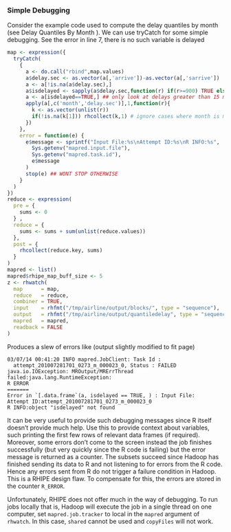 
### Simple Debugging ###

Consider the example code used to compute the delay quantiles by month (see Delay Quantiles By 
Month ). We can use tryCatch for some simple debugging. See the error in line 7, there is no such 
variable is delayed


```r
map <- expression({
  tryCatch(
    {
      a <- do.call("rbind",map.values)
      a$delay.sec <- as.vector(a[,'arrive'])-as.vector(a[,'sarrive'])
      a <- a[!is.na(a$delay.sec),]
      a$isdelayed <- sapply(a$delay.sec,function(r) if(r>=900) TRUE else FALSE)
      a <- a[isdelayed==TRUE,] ## only look at delays greater than 15 minutes
      apply(a[,c('month','delay.sec')],1,function(r){
        k <- as.vector(unlist(r))
        if(!is.na(k[1])) rhcollect(k,1) # ignore cases where month is missing
      })
    },
    error = function(e) {
      e$message <- sprintf("Input File:%s\nAttempt ID:%s\nR INFO:%s",
        Sys.getenv("mapred.input.file"),
        Sys.getenv("mapred.task.id"),
        e$message
      )
      stop(e) ## WONT STOP OTHERWISE
    }
  )
})
reduce <- expression(
  pre = {
    sums <- 0
  } ,
  reduce = {
    sums <- sums + sum(unlist(reduce.values))
  },
  post = { 
    rhcollect(reduce.key, sums) 
  }
)
mapred <- list()
mapred$rhipe_map_buff_size <- 5
z <- rhwatch(
  map      = map,
  reduce   = reduce,
  combiner = TRUE,
  input    = rhfmt("/tmp/airline/output/blocks/", type = "sequence"),
  output   = rhfmt("/tmp/airline/output/quantiledelay", type = "sequence"),
  mapred   = mapred,
  readback = FALSE
)
```


Produces a slew of errors like (output slightly modified to fit page)

```
03/07/14 00:41:20 INFO mapred.JobClient: Task Id :
  attempt_201007281701_0273_m_000023_0, Status : FAILED
java.io.IOException: MROutput/MRErrThread failed:java.lang.RuntimeException:
R ERROR
=======
Error in `[.data.frame`(a, isdelayed == TRUE, ) : Input File:
Attempt ID:attempt_201007281701_0273_m_000023_0
R INFO:object "isdelayed" not found
```

It can be very useful to provide such debugging messages since R itself doesn’t provide much help. 
Use this to provide context about variables, such printing the first few rows of relevant data 
frames (if required). Moreover, some errors don’t come to the screen instead the job finishes 
successfully (but very quickly since the R code is failing) but the error message is returned as a 
counter. The subsets succeed since Hadoop has finished sending its data to R and not listening to 
for errors from the R code. Hence any errors sent from R do not trigger a failure condition in 
Hadoop. This is a RHIPE design flaw. To compensate for this, the errors are stored in the counter 
`R_ERROR`.

Unfortunately, RHIPE does not offer much in the way of debugging. To run jobs locally that is, 
Hadoop will execute the job in a single thread on one computer, set `mapred.job.tracker` to local in 
the `mapred` argument of `rhwatch`. In this case, `shared` cannot be used and `copyFiles` will 
not work.

